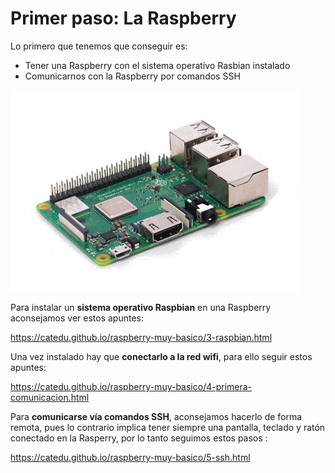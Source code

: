 # Primer paso: La Raspberry

Lo primero que tenemos que conseguir es:

* Tener una Raspberry con el sistema operativo Rasbian instalado
* Comunicarnos con la Raspberry por comandos SSH

![](/assets/rasp.gif)

Para instalar un **sistema operativo Raspbian** en una Raspberry aconsejamos ver estos apuntes:

https://catedu.github.io/raspberry-muy-basico/3-raspbian.html

Una vez instalado hay que **conectarlo a la red wifi**, para ello seguir estos apuntes:

https://catedu.github.io/raspberry-muy-basico/4-primera-comunicacion.html

Para **comunicarse vía comandos SSH**, aconsejamos hacerlo de forma remota, pues lo contrario implica tener siempre una pantalla, teclado y ratón conectado en la Rasperry, por lo tanto seguimos estos pasos :

https://catedu.github.io/raspberry-muy-basico/5-ssh.html
